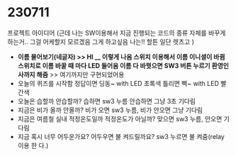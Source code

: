 # 230711

프로젝트 아이디어 
(근데 나는 SW이용해서 지금 진행되는 코드의 종류 자체를 바꾸게 하는거.. 그걸 어케할지 모르겠음 그게 하고싶음 나는!! 할튼 일단 렛츠고 )

- **이름 물어보기(네글자) >> HI __ 이렇게 나옴
스위치 이용해서 이름 이니셜이 바뀜
스위치로 이름 바꿀 때 마다 LED 들어옴
이름 다 바꿧으면 SW3 버튼 누르기
환영인사까지 해줌** >> 여기까지만 구현되었어용
- 오늘의 퀴즈를 시작함
정답이면 딩동~ with LED 초록색
틀리면 삑~ with LED 빨간색
- 오늘은 습할까 안습할까? 
습하면 sw3 누름 안습하면 그냥 3초 기다림
- 지금은 비가 올까 안올까?
비가 오면 sw3 누름, 비가 안오면 그냥 기다림
- 지금은 여름철 실내 적정온도일까 적정온도가 아닐까?
맞으면 sw3 누름, 안오면 기다림
- 지금 혹시 너무 어두운가요? 어두우면 불 켜드릴까요?
sw3 누르면 불 켜줌(relay 이용 한 다.)
